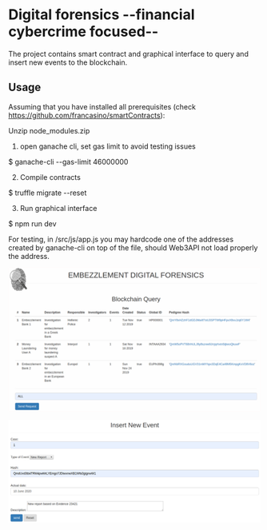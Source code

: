 # Digital forensics --financial cybercrime focused--

The project contains smart contract and graphical interface to query and insert new events to the blockchain. 


## Usage

Assuming that you have installed all prerequisites (check https://github.com/francasino/smartContracts):

Unzip node_modules.zip

1. open ganache cli, set gas limit to avoid testing issues

$ ganache-cli --gas-limit 46000000


2. Compile contracts

$ truffle migrate --reset


3. Run graphical interface

$ npm run dev


For testing, in /src/js/app.js you may hardcode one of the addresses created by ganache-cli on top of the file, should Web3API not load properly the address.

![Example of the query website](query.png)


![Example of the insert form](insert.png)




